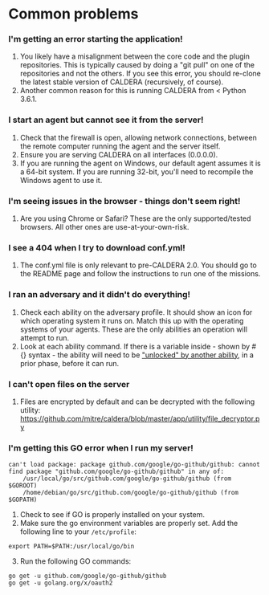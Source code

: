 Common problems
===============

### I'm getting an error starting the application!

1. You likely have a misalignment between the core code and the plugin repositories. This is typically caused by doing a "git pull" on one of the repositories and not the others. If you see this error, you should re-clone the latest stable version of CALDERA (recursively, of course).
2. Another common reason for this is running CALDERA from < Python 3.6.1.

### I start an agent but cannot see it from the server!

1. Check that the firewall is open, allowing network connections, between the remote computer running the agent and the server itself. 
2. Ensure you are serving CALDERA on all interfaces (0.0.0.0). 
3. If you are running the agent on Windows, our default agent assumes it is a 64-bit system. If you are running 32-bit, you'll need to recompile the Windows agent to use it. 

### I'm seeing issues in the browser - things don't seem right!

1. Are you using Chrome or Safari? These are the only supported/tested browsers. All other ones are use-at-your-own-risk.

### I see a 404 when I try to download conf.yml!

1. The conf.yml file is only relevant to pre-CALDERA 2.0. You should go to the README page and follow the instructions to run one of the missions. 

### I ran an adversary and it didn't do everything!

1. Check each ability on the adversary profile. It should show an icon for which operating system it runs on. Match this up with the operating systems of your agents. These are the only abilities an operation will attempt to run.
2. Look at each ability command. If there is a variable inside - shown by #{} syntax - the ability will need to be ["unlocked" by another ability](What-is-an-ability.md), in a prior phase, before it can run. 

### I can't open files on the server
1. Files are encrypted by default and can be decrypted with the following utility: https://github.com/mitre/caldera/blob/master/app/utility/file_decryptor.py 

### I'm getting this GO error when I run my server!
```
can't load package: package github.com/google/go-github/github: cannot find package "github.com/google/go-github/github" in any of:
	/usr/local/go/src/github.com/google/go-github/github (from $GOROOT)
	/home/debian/go/src/github.com/google/go-github/github (from $GOPATH)
```

1. Check to see if GO is properly installed on your system.
2. Make sure the go environment variables are properly set. Add the following line to your `/etc/profile`:
```
export PATH=$PATH:/usr/local/go/bin
````
3. Run the following GO commands:
```
go get -u github.com/google/go-github/github
go get -u golang.org/x/oauth2
```
